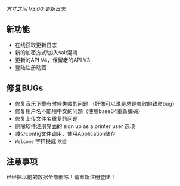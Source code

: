 *方寸之间 V3.00 更新日志*

## 新功能

 - 在线获取更新日志
 - 新的加密方式!加入salt混淆
 - 更新的API V4，保留老的API V3
 - 登陆注册动画

## 修复BUGs

 - 修复音乐下载有时候失败的问题
   （好像可以说是总是失败的致命bug）
 - 修复用户名不能用中文的问题（使用base64重新编码）
 - 修复上传文件名重复的问题
 - 删除软件注册界面的 sign up as a printer user 选项
 - 减少config文件调用，使用Application储存
 - `Welcome` 字样换成 `欢迎`

## 注意事项

已经把以前的数据全部删除！请重新注册登陆！